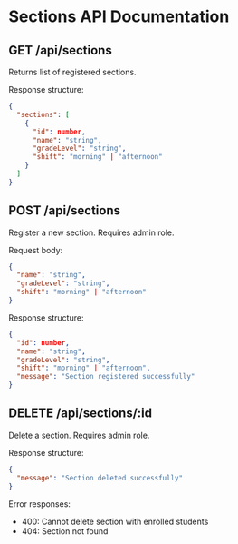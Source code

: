 # Sections API Documentation

## GET /api/sections
Returns list of registered sections.

Response structure:
```json
{
  "sections": [
    {
      "id": number,
      "name": "string",
      "gradeLevel": "string",
      "shift": "morning" | "afternoon"
    }
  ]
}
```

## POST /api/sections
Register a new section. Requires admin role.

Request body:
```json
{
  "name": "string",
  "gradeLevel": "string",
  "shift": "morning" | "afternoon"
}
```

Response structure:
```json
{
  "id": number,
  "name": "string",
  "gradeLevel": "string",
  "shift": "morning" | "afternoon",
  "message": "Section registered successfully"
}
```

## DELETE /api/sections/:id
Delete a section. Requires admin role.

Response structure:
```json
{
  "message": "Section deleted successfully"
}
```

Error responses:
- 400: Cannot delete section with enrolled students
- 404: Section not found